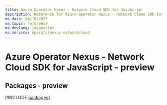 ```yaml
---
title: Azure Operator Nexus - Network Cloud SDK for JavaScript
description: Reference for Azure Operator Nexus - Network Cloud SDK for JavaScript
ms.date: 04/10/2025
ms.topic: reference
ms.devlang: javascript
ms.service: operatornexus-networkcloud
---
```

# Azure Operator Nexus - Network Cloud SDK for JavaScript - preview
## Packages - preview
[!INCLUDE [packages](operator-nexus---network-cloud-index.md)]